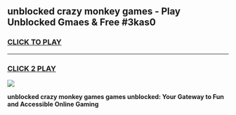 
## unblocked crazy monkey games - Play Unblocked Gmaes & Free #3kas0
<h3>
<a href="https://news.freeplayer.one?title=unblocked_crazy_monkey_games&ref=03M">CLICK TO PLAY</a></h3>
<hr>

<h3>
<a href="https://news.freeplayer.one?title=unblocked_crazy_monkey_games&ref=03M">CLICK 2 PLAY</a>
  
</h3>

<a href="https://news.freeplayer.one?title=unblocked_crazy_monkey_games&ref=03M"><img src="https://clearcache.store/games.png"></a>


**unblocked crazy monkey games games unblocked: Your Gateway to Fun and Accessible Online Gaming**

